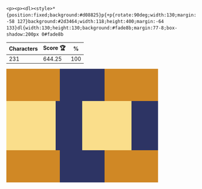 `<p><p><dl><style>*{position:fixed;background:#d08825}p{+p{rotate:90deg;width:130;margin:-58 127}background:#2d3464;width:118;height:400;margin:-64 133}dl{width:130;height:130;background:#fade8b;margin:77-8;box-shadow:200px 0#fade8b`

| Characters | Score 🏆 | %   |
| ---------- | -------- | --- |
| 231        | 644.25   | 100 |

![](/2025/jan2025/28/20250128.png)
